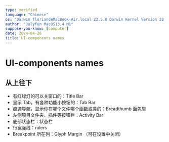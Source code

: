 ```yaml
---
type: verified
language: "Chinese"
os: "Darwin floriandeMacBook-Air.local 22.5.0 Darwin Kernel Version 22.5.0: Mon Apr 24 20:53:44 PDT 2023; root:xnu-8796.121.2~5/RELEASE_ARM64_T8103 arm64"
author: "Julyfun MacOS13.4 M1"
suppose-you-know: [computer]
date: 2024-04-26
title: UI-components names
---
```


# UI-components names

## 从上往下

- 有红绿灯的可以关窗口的：Title Bar
- 显示 Tab，有各种功能小按钮的：Tab Bar
- 痕迹导航，显示你在哪个文件哪个函数或类的：Breadthumb 面包屑
- 左侧项目文件夹、插件等按钮栏：Activity Bar
- 底部状态栏：状态栏
- 行宽竖线：rulers
- Breakpoint 所在列：Glyph Margin （可在设置中关闭）

